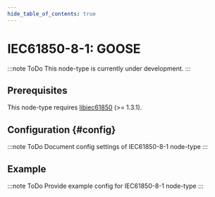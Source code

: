```yaml
---
hide_table_of_contents: true
---
```


# IEC61850-8-1: GOOSE

:::note ToDo
This node-type is currently under development.
:::

## Prerequisites

This node-type requires [libiec61850](http://libiec61850.com/libiec61850/) (>= 1.3.1).

## Configuration {#config}

:::note ToDo
Document config settings of IEC61850-8-1 node-type
:::

## Example

:::note ToDo
Provide example config for IEC61850-8-1 node-type
:::


